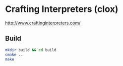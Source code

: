 # Crafting Interpreters (clox)

http://www.craftinginterpreters.com/

## Build
```bash 
mkdir build && cd build
cmake ..
make
``` 